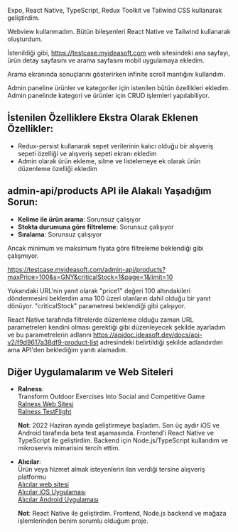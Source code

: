 Expo, React Native, TypeScript, Redux Toolkit ve Tailwind CSS kullanarak geliştirdim.

Webview kullanmadım. Bütün bileşenleri React Native ve Tailwind kullanarak oluşturdum.

İstenildiği gibi, https://testcase.myideasoft.com web sitesindeki ana sayfayı, ürün detay sayfasını ve arama sayfasını mobil uygulamaya ekledim.

Arama ekranında sonuçlarını gösterirken infinite scroll mantığını kullandım.

Admin paneline ürünler ve kategoriler için istenilen bütün özellikleri ekledim. Admin panelinde kategori ve ürünler için CRUD işlemleri yapılabiliyor.

## İstenilen Özelliklere Ekstra Olarak Eklenen Özellikler:

- Redux-persist kullanarak sepet verilerinin kalıcı olduğu bir alışveriş sepeti özelliği ve alışveriş sepeti ekranı ekledim
- Admin olarak ürün ekleme, silme ve listelemeye ek olarak ürün düzenleme özelliği ekledim

## admin-api/products API ile Alakalı Yaşadığım Sorun:

- **Kelime ile ürün arama**: Sorunsuz çalışıyor
- **Stokta durumuna göre filtreleme**: Sorunsuz çalışıyor
- **Sıralama**: Sorunsuz çalışıyor

Ancak minimum ve maksimum fiyata göre filtreleme beklendiği gibi çalışmıyor.

https://testcase.myideasoft.com/admin-api/products?maxPrice=100&s=GNY&criticalStock=1&page=1&limit=10

Yukarıdaki URL'nin yanıt olarak "price1" değeri 100 altındakileri döndermesini beklerdim ama 100 üzeri olanların dahil olduğu bir yanıt dönüyor. "criticalStock" parametresi beklendiği gibi çalışıyor.

React Native tarafında filtrelerde düzenleme olduğu zaman URL parametreleri kendini olması gerektiği gibi düzenleyecek şekilde ayarladım ve bu parametrelerin adlarını https://apidoc.ideasoft.dev/docs/api-v2/f9d9617a38df9-product-list adresindeki belirtildiği şekilde adlandırdım ama API'den beklediğim yanıtı alamadım.

## Diğer Uygulamalarım ve Web Siteleri

- **Ralness**:  
  Transform Outdoor Exercises Into Social and Competitive Game  
  [Ralness Web Sitesi](https://ralness.com)  
  [Ralness TestFlight](https://testflight.apple.com/join/GAypzzEc)

  **Not**: 2022 Haziran ayında geliştirmeye başladım. Son üç aydır iOS ve Android tarafında beta test aşamasında. Frontend'i React Native ve TypeScript ile geliştirdim. Backend için Node.js/TypeScript kullandım ve mikroservis mimarisini tercih ettim.

- **Alıcılar**:  
   Ürün veya hizmet almak isteyenlerin ilan verdiği tersine alışveriş platformu  
   [Alıcılar web sitesi](https://alicilar.com)  
   [Alıcılar iOS Uygulaması](https://apps.apple.com/tr/app/al%C4%B1c%C4%B1lar/id1540652598?l=tr)  
   [Alıcılar Android Uygulaması](https://play.google.com/store/apps/details?id=com.alicilar.amobile)

  **Not**: React Native ile geliştirdim. Frontend, Node.js backend ve mağaza işlemlerinden benim sorumlu olduğum proje.
